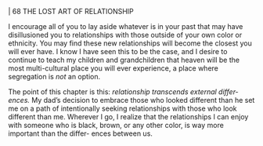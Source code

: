 | 68 THE LOST ART OF RELATIONSHIP

I encourage all of you to lay aside whatever is in your past that may have
disillusioned you to relationships with those outside of your own color or
ethnicity. You may find these new relationships will become the closest you will
ever have. I know I have seen this to be the case, and I desire to continue to teach
my children and grandchildren that heaven will be the most multi-cultural place
you will ever experience, a place where segregation is _not_ an option.

The point of this chapter is this: _relationship transcends external differ-
ences._ My dad’s decision to embrace those who looked different than he set me
on a path of intentionally seeking relationships with those who look different
than me. Wherever I go, I realize that the relationships I can enjoy with someone
who is black, brown, or any other color, is way more important than the differ-
ences between us.

